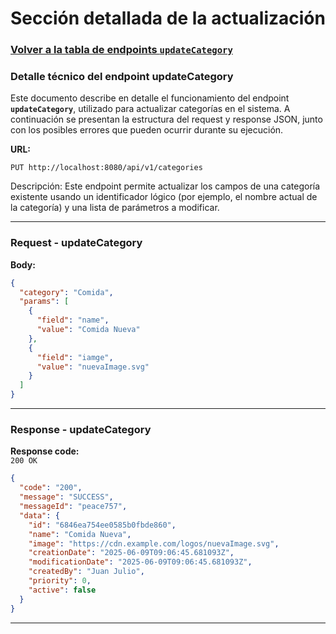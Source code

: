 # Sección detallada de la actualización

### [Volver a la tabla de endpoints `updateCategory`](service-documentation-endpoints-update-category.md#tabla-update-category)

### Detalle técnico del endpoint updateCategory

Este documento describe en detalle el funcionamiento del endpoint **`updateCategory`**, utilizado para actualizar categorías en el sistema. A continuación se presentan la estructura del request y response JSON, junto con los posibles errores que pueden ocurrir durante su ejecución.

**URL:**

```http
PUT http://localhost:8080/api/v1/categories
```

Descripción:
Este endpoint permite actualizar los campos de una categoría existente usando un identificador lógico (por ejemplo, el nombre actual de la categoría) y una lista de parámetros a modificar.

---

### Request - updateCategory

**Body:**

```json
{
  "category": "Comida",
  "params": [
    {
      "field": "name",
      "value": "Comida Nueva"
    },
    {
      "field": "iamge",
      "value": "nuevaImage.svg"
    }
  ]
}
```

---

### Response - updateCategory

**Response code:**  
`200 OK`

```json
{
  "code": "200",
  "message": "SUCCESS",
  "messageId": "peace757",
  "data": {
    "id": "6846ea754ee0585b0fbde860",
    "name": "Comida Nueva",
    "image": "https://cdn.example.com/logos/nuevaImage.svg",
    "creationDate": "2025-06-09T09:06:45.681093Z",
    "modificationDate": "2025-06-09T09:06:45.681093Z",
    "createdBy": "Juan Julio",
    "priority": 0,
    "active": false
  }
}
```
---
